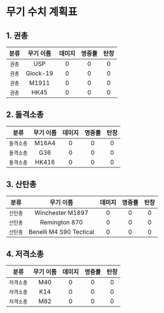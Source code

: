 # 무기 수치 계획표

## 1. 권총
| 분류 | 무기 이름 | 데미지 | 명중률 | 탄창 |
| :---: | :---: | :---: | :---: | :---: |
| `권총` | USP | 0 | 0 | 0 |
| `권총` | Glock-19 | 0 | 0 | 0 |
| `권총` | M1911 | 0 | 0 | 0 |
| `권총` | HK45 | 0 | 0 | 0 |

## 2. 돌격소총
| 분류 | 무기 이름 | 데미지 | 명중률 | 탄창 |
| :---: | :---: | :---: | :---: | :---: |
| `돌격소총` | M16A4 | 0 | 0 | 0 |
| `돌격소총` | G36 | 0 | 0 | 0 |
| `돌격소총` | HK416 | 0 | 0 | 0 |

## 3. 산탄총
| 분류 | 무기 이름 | 데미지 | 명중률 | 탄창 |
| :---: | :---: | :---: | :---: | :---: |
| `산탄총` | Winchester M1897 | 0 | 0 | 0 |
| `산탄총` | Remington 870 | 0 | 0 | 0 |
| `산탄총` | Benelli M4 S90 Tectical | 0 | 0 | 0 |

## 4. 저격소총
| 분류 | 무기 이름 | 데미지 | 명중률 | 탄창 |
| :---: | :---: | :---: | :---: | :---: |
| `저격소총` | M40 | 0 | 0 | 0 |
| `저격소총` | K14 | 0 | 0 | 0 |
| `저격소총` | M82 | 0 | 0 | 0 |
